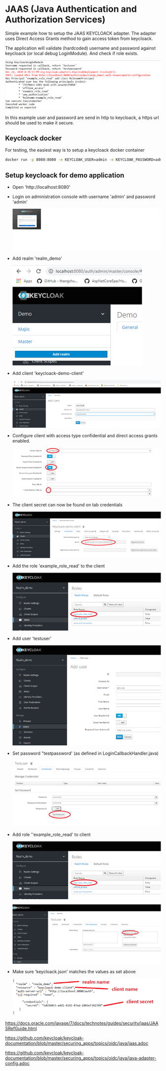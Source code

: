 #  **JAAS (Java Authentication and Authorization Services)**

Simple example how to setup the JAAS KEYCLOACK adapter. The adapter uses Direct Access Grants method to gain access token from keycloack.

The application will validate (hardcoded) username and password against keycloack  (or local debug LoginModule). And check if role exists.

![](doc/images/application_output.png)

In this example user and password are send in http to keycloack, a https url should be used to make it secure.

## Keycloack docker

For testing, the easiest way is to setup a keycloack docker container 

```bash
docker run -p 8080:8080 -e KEYCLOAK_USER=admin -e KEYCLOAK_PASSWORD=admin quay.io/keycloak/keycloak:12.0.1
```



## Setup keycloack for demo application

* Open 'http://localhost:8080'

* Login on administration console with username 'admin' and password 'admin'

  <img src="doc\images\login.png" alt="Login" />

* Add realm 'realm_demo'

  ![add_realm](doc/images/add_realm.png)

* Add client 'keycloack-demo-client'

  ![add_client](doc/images/add_client.png)

* Configure client with access type confidential and direct access grants enabled.

  ![](doc/images/settings_client.png)

* The client secret can now be found on tab credentials

  ![](doc/images/client_secret.png)

* Add the role 'example_role_read' to the client

  ![add_client](doc/images/client_add_role.png)

* Add user 'testuser'

  ![add_user](doc\images\add_user.png)

* Set password "testpassword' (as defined in LoginCallbackHandler.java)

  ![](doc/images/set_user_password.png)

* Add role ''example_role_read' to client

  ![client_add_role](doc/images/client_add_role.png)

  ![client_add_role_to_user](doc/images/client_add_role_to_user.png)

  

* Make sure 'keycloack.json' matches the values as set above

  ![](doc/images/keyclock.png)





https://docs.oracle.com/javase/7/docs/technotes/guides/security/jaas/JAASRefGuide.html

https://github.com/keycloak/keycloak-documentation/blob/master/securing_apps/topics/oidc/java/jaas.adoc

https://github.com/keycloak/keycloak-documentation/blob/master/securing_apps/topics/oidc/java/java-adapter-config.adoc
